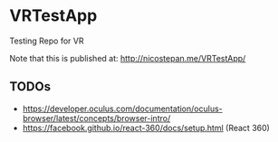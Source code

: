 # VRTestApp

Testing Repo for VR

Note that this is published at: http://nicostepan.me/VRTestApp/

## TODOs
- https://developer.oculus.com/documentation/oculus-browser/latest/concepts/browser-intro/
- https://facebook.github.io/react-360/docs/setup.html (React 360)
